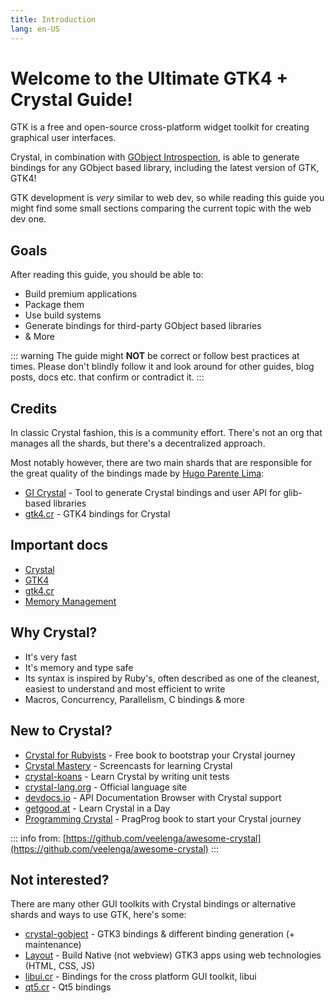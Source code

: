 ```yaml
---
title: Introduction
lang: en-US
---
```


# Welcome to the Ultimate GTK4 + Crystal Guide!

GTK is a free and open-source cross-platform widget toolkit for creating graphical user interfaces.

Crystal, in combination with [GObject Introspection](https://gi.readthedocs.io/en/latest/), is able to generate bindings for any GObject based library, including the latest version of GTK, GTK4!

GTK development is *very* similar to web dev, so while reading this guide you might find some small sections comparing the current topic with the web dev one.

## Goals

After reading this guide, you should be able to:

- Build premium applications
- Package them
- Use build systems
- Generate bindings for third-party GObject based libraries
- & More

::: warning
The guide might **NOT** be correct or follow best practices at times. Please don't blindly follow it and look around for other guides, blog posts, docs etc. that confirm or contradict it.
:::

## Credits

In classic Crystal fashion, this is a community effort. There's not an org that manages all the shards, but there's a decentralized approach.

Most notably however, there are two main shards that are responsible for the great quality of the bindings made by [Hugo Parente Lima](https://github.com/hugopl):

- [GI Crystal](https://github.com/hugopl/gi-crystal) - Tool to generate Crystal bindings and user API for glib-based libraries
- [gtk4.cr](https://github.com/hugopl/gtk4.cr) - GTK4 bindings for Crystal

## Important docs

- [Crystal](https://crystal-lang.org/api/latest/index.html)
- [GTK4](https://docs.gtk.org/gtk4/)
- [gtk4.cr](https://hugopl.github.io/gtk4.cr/)
- [Memory Management](https://github.com/hugopl/gi-crystal#memory-management-%EF%B8%8F%EF%B8%8F)

## Why Crystal?

- It's very fast
- It's memory and type safe
- Its syntax is inspired by Ruby's, often described as one of the cleanest, easiest to understand and most efficient to write
- Macros, Concurrency, Parallelism, C bindings & more

## New to Crystal?

- [Crystal for Rubyists](http://www.crystalforrubyists.com/) - Free book to bootstrap your Crystal journey
- [Crystal Mastery](https://crystalmastery.io/) - Screencasts for learning Crystal
- [crystal-koans](https://github.com/ilmanzo/crystal-koans) - Learn Crystal by writing unit tests
- [crystal-lang.org](https://crystal-lang.org) - Official language site
- [devdocs.io](https://devdocs.io/crystal/) - API Documentation Browser with Crystal support
- [getgood.at](https://getgood.at/in-a-day/crystal) - Learn Crystal in a Day
- [Programming Crystal](https://pragprog.com/book/crystal/programming-crystal) - PragProg book to start your Crystal journey

::: info
from: [https://github.com/veelenga/awesome-crystal](https://github.com/veelenga/awesome-crystal)
:::

## Not interested?

There are many other GUI toolkits with Crystal bindings or alternative shards and ways to use GTK, here's some:

- [crystal-gobject](https://github.com/jhass/crystal-gobject) - GTK3 bindings & different binding generation (+ maintenance)
- [Layout](https://github.com/grkek/layout) - Build Native (not webview) GTK3 apps using web technologies (HTML, CSS, JS)
- [libui.cr](https://github.com/Fusion/libui.cr) - Bindings for the cross platform GUI toolkit, libui
- [qt5.cr](https://github.com/Papierkorb/qt5.cr) - Qt5 bindings
